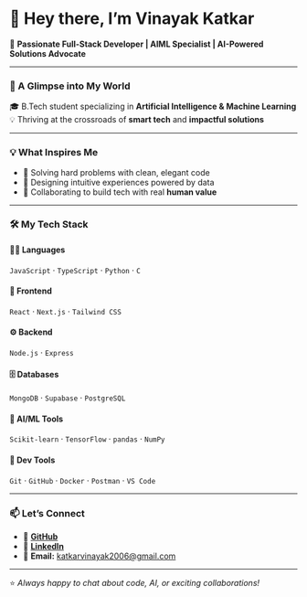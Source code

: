 # 👋 Hey there, I’m Vinayak Katkar

🚀 **Passionate Full-Stack Developer | AIML Specialist | AI-Powered Solutions Advocate**

---

### 🌱 A Glimpse into My World
🎓 B.Tech student specializing in **Artificial Intelligence & Machine Learning**  
💡 Thriving at the crossroads of **smart tech** and **impactful solutions**

---

### 💡 What Inspires Me
- 🧩 Solving hard problems with clean, elegant code  
- 🎨 Designing intuitive experiences powered by data  
- 🤝 Collaborating to build tech with real **human value**

---

### 🛠 My Tech Stack

#### 👨‍💻 Languages
`JavaScript` · `TypeScript` · `Python` · `C`

#### 🎨 Frontend
`React` · `Next.js` · `Tailwind CSS`

#### ⚙️ Backend
`Node.js` · `Express`

#### 🗄️ Databases
`MongoDB` · `Supabase` · `PostgreSQL`

#### 🤖 AI/ML Tools
`Scikit-learn` · `TensorFlow` · `pandas` · `NumPy`

#### 🔧 Dev Tools
`Git` · `GitHub` · `Docker` · `Postman` · `VS Code`

---

### 📫 Let’s Connect
- 🔗 [**GitHub**](https://github.com/Vinayak-katkar)  
- 💼 [**LinkedIn**](https://www.linkedin.com/in/katkar-vinayak)  
- 📧 **Email:** [katkarvinayak2006@gmail.com](mailto:katkarvinayak2006@gmail.com)

---

⭐️ *Always happy to chat about code, AI, or exciting collaborations!*
